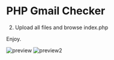 # PHP Gmail Checker

2) Upload all files and browse index.php

Enjoy.

![preview](https://github.com/ugurtasar/gmail-checker/blob/main/preview-gmail-checker.jpeg?raw=true)
![preview2](https://github.com/ugurtasar/gmail-checker/blob/main/preview-gmail-checker-2.jpeg?raw=true)
